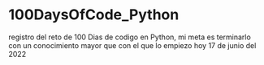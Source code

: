 # 100DaysOfCode_Python
registro del reto de 100 Dias de codigo en Python, mi meta es terminarlo con un conocimiento mayor que con el que lo empiezo hoy 17 de junio del 2022
